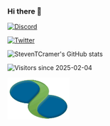 ### Hi there 👋

[![Discord](https://img.shields.io/discord/715274085940199487?logo=discord)](https://discord.gg/97tvbEr2AQ)

[![Twitter](https://img.shields.io/twitter/follow/StevenTCramer.svg)](https://twitter.com/intent/follow?screen_name=StevenTCramer)

![StevenTCramer's GitHub stats](https://github-readme-stats.vercel.app/api?username=StevenTCramer&show_icons=true&theme=dark)

![Visitors since 2025-02-04](http://estruyf-github.azurewebsites.net/api/VisitorHit?user=steventcramer&repo=steventcramer&countColor=%237B1E7A)

![TimeWarp Logo](https://raw.githubusercontent.com/TimeWarpEngineering/blazor-state/master/Assets/Logo.svg)

